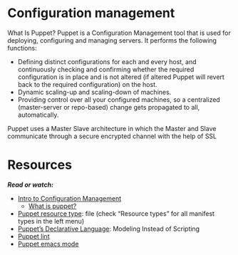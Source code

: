 Configuration management
=========================
<p>
What Is Puppet?
Puppet is a Configuration Management tool that is used for deploying, configuring and managing servers. It performs the following functions:

  * Defining distinct configurations for each and every host, and continuously checking and confirming whether the required configuration is in place and is not altered (if altered Puppet will revert back to the required configuration) on the host.
  * Dynamic scaling-up and scaling-down of machines.
  * Providing control over all your configured machines, so a centralized (master-server or repo-based) change gets propagated to all, automatically.

Puppet uses a Master Slave architecture in which the Master and Slave communicate through a secure encrypted channel with the help of SSL
</p>

Resources
==========
***Read or watch:***

* [Intro to Configuration Management](https://www.digitalocean.com/community/tutorials/an-introduction-to-configuration-management)
  * [What is puppet?](https://www.edureka.co/blog/what-is-puppet/)
* [Puppet resource type](https://puppet.com/docs/puppet/5.5/types/file.html): file (check “Resource types” for all manifest types in the left menu)
* [Puppet’s Declarative Language](https://puppet.com/blog/puppets-declarative-language-modeling-instead-of-scripting/): Modeling Instead of Scripting
* [Puppet lint](http://puppet-lint.com/)
* [Puppet emacs mode](https://github.com/voxpupuli/puppet-mode)
